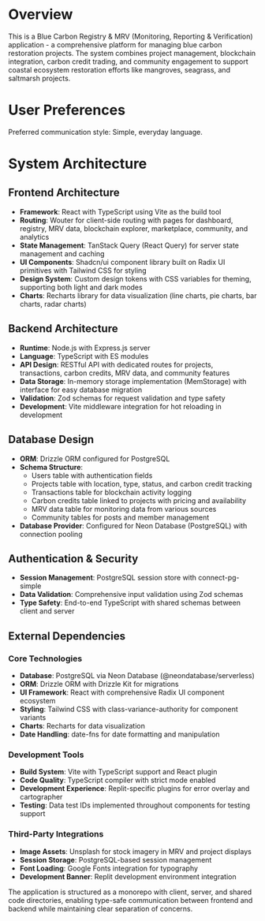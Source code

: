 # Overview

This is a Blue Carbon Registry & MRV (Monitoring, Reporting & Verification) application - a comprehensive platform for managing blue carbon restoration projects. The system combines project management, blockchain integration, carbon credit trading, and community engagement to support coastal ecosystem restoration efforts like mangroves, seagrass, and saltmarsh projects.

# User Preferences

Preferred communication style: Simple, everyday language.

# System Architecture

## Frontend Architecture
- **Framework**: React with TypeScript using Vite as the build tool
- **Routing**: Wouter for client-side routing with pages for dashboard, registry, MRV data, blockchain explorer, marketplace, community, and analytics
- **State Management**: TanStack Query (React Query) for server state management and caching
- **UI Components**: Shadcn/ui component library built on Radix UI primitives with Tailwind CSS for styling
- **Design System**: Custom design tokens with CSS variables for theming, supporting both light and dark modes
- **Charts**: Recharts library for data visualization (line charts, pie charts, bar charts, radar charts)

## Backend Architecture
- **Runtime**: Node.js with Express.js server
- **Language**: TypeScript with ES modules
- **API Design**: RESTful API with dedicated routes for projects, transactions, carbon credits, MRV data, and community features
- **Data Storage**: In-memory storage implementation (MemStorage) with interface for easy database migration
- **Validation**: Zod schemas for request validation and type safety
- **Development**: Vite middleware integration for hot reloading in development

## Database Design
- **ORM**: Drizzle ORM configured for PostgreSQL
- **Schema Structure**: 
  - Users table with authentication fields
  - Projects table with location, type, status, and carbon credit tracking
  - Transactions table for blockchain activity logging
  - Carbon credits table linked to projects with pricing and availability
  - MRV data table for monitoring data from various sources
  - Community tables for posts and member management
- **Database Provider**: Configured for Neon Database (PostgreSQL) with connection pooling

## Authentication & Security
- **Session Management**: PostgreSQL session store with connect-pg-simple
- **Data Validation**: Comprehensive input validation using Zod schemas
- **Type Safety**: End-to-end TypeScript with shared schemas between client and server

## External Dependencies

### Core Technologies
- **Database**: PostgreSQL via Neon Database (@neondatabase/serverless)
- **ORM**: Drizzle ORM with Drizzle Kit for migrations
- **UI Framework**: React with comprehensive Radix UI component ecosystem
- **Styling**: Tailwind CSS with class-variance-authority for component variants
- **Charts**: Recharts for data visualization
- **Date Handling**: date-fns for date formatting and manipulation

### Development Tools
- **Build System**: Vite with TypeScript support and React plugin
- **Code Quality**: TypeScript compiler with strict mode enabled
- **Development Experience**: Replit-specific plugins for error overlay and cartographer
- **Testing**: Data test IDs implemented throughout components for testing support

### Third-Party Integrations
- **Image Assets**: Unsplash for stock imagery in MRV and project displays
- **Session Storage**: PostgreSQL-based session management
- **Font Loading**: Google Fonts integration for typography
- **Development Banner**: Replit development environment integration

The application is structured as a monorepo with client, server, and shared code directories, enabling type-safe communication between frontend and backend while maintaining clear separation of concerns.